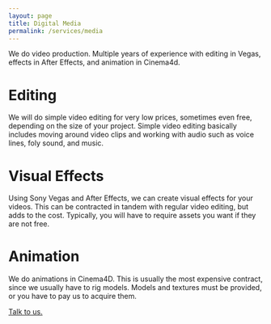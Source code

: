 ```yaml
---
layout: page
title: Digital Media
permalink: /services/media
---
```


We do video production. Multiple years of experience with editing in Vegas, effects in After Effects, and animation in Cinema4d.

# Editing
We will do simple video editing for very low prices, sometimes even free, depending on the size of your project. Simple video editing basically includes moving around video clips and working with audio such as voice lines, foly sound, and music. 

# Visual Effects
Using Sony Vegas and After Effects, we can create visual effects for your videos. This can be contracted in tandem with regular video editing, but adds to the cost. Typically, you will have to require assets you want if they are not free.

# Animation
We do animations in Cinema4D. This is usually the most expensive contract, since we usually have to rig models. Models and textures must be provided, or you have to pay us to acquire them.

[Talk to us.](mailto:contact@kunindustries.com)
